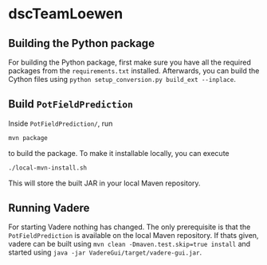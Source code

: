 # dscTeamLoewen

## Building the Python package

For building the Python package, first make sure you have all the required packages from the `requirements.txt` installed. Afterwards, you can build the Cython files using `python setup_conversion.py build_ext --inplace`.

## Build `PotFieldPrediction`
Inside `PotFieldPrediction/`, run

```bash
mvn package
```

to build the package. To make it installable locally, you can execute 

```bash
./local-mvn-install.sh
```

This will store the built JAR in your local Maven repository.

## Running Vadere

For starting Vadere nothing has changed. The only prerequisite is that the `PotFieldPrediction` is available on the local Maven repository. If thats given, vadere can be built using `mvn clean -Dmaven.test.skip=true install` and started using `java -jar VadereGui/target/vadere-gui.jar`.
